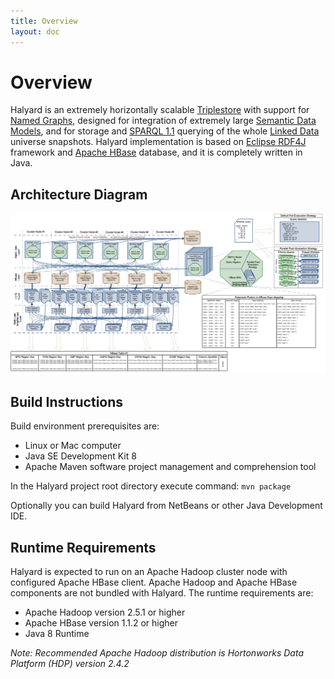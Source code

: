 ```yaml
---
title: Overview
layout: doc
---
```

# Overview

Halyard is an extremely horizontally scalable [Triplestore][] with support for [Named Graphs][], designed for integration of extremely large [Semantic Data Models][], and for storage and [SPARQL 1.1][] querying of the whole [Linked Data][] universe snapshots. Halyard implementation is based on [Eclipse RDF4J][] framework and [Apache HBase][] database, and it is completely written in Java.

[Triplestore]: https://en.wikipedia.org/wiki/Triplestore
[Named Graphs]: https://en.wikipedia.org/wiki/Named_graph
[RDF]: https://en.wikipedia.org/wiki/Resource_Description_Framework
[Semantic Data Models]: https://en.wikipedia.org/wiki/Semantic_data_model
[SPARQL 1.1]: http://www.w3.org/TR/sparql11-query/
[Linked Data]: https://en.wikipedia.org/wiki/Linked_data
[Eclipse RDF4J]: http://rdf4j.org
[Apache HBase]: http://hbase.apache.org

## Architecture Diagram

![Halyard Architecture Diagram](img/architecture.png)

## Build Instructions

Build environment prerequisites are:

 * Linux or Mac computer
 * Java SE Development Kit 8
 * Apache Maven software project management and comprehension tool

In the Halyard project root directory execute command: `mvn package`

Optionally you can build Halyard from NetBeans or other Java Development IDE.

## Runtime Requirements

Halyard is expected to run on an Apache Hadoop cluster node with configured Apache HBase client. Apache Hadoop and Apache HBase components are not bundled with Halyard. The runtime requirements are:

 * Apache Hadoop version 2.5.1 or higher
 * Apache HBase version 1.1.2 or higher
 * Java 8 Runtime

*Note: Recommended Apache Hadoop distribution is Hortonworks Data Platform (HDP) version 2.4.2*
